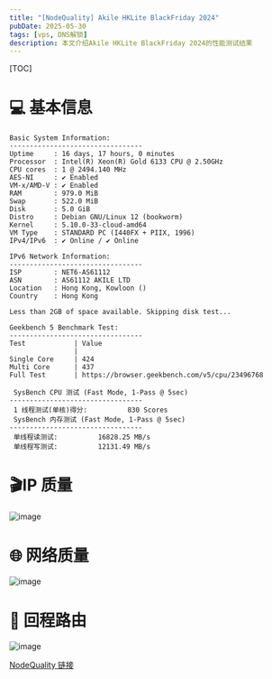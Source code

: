 ```yaml
---
title: "[NodeQuality] Akile HKLite BlackFriday 2024"
pubDate: 2025-05-30
tags: [vps, DNS解锁]
description: 本文介绍Akile HKLite BlackFriday 2024的性能测试结果
---
```


[TOC]

# 💻 基本信息

```
Basic System Information:
---------------------------------
Uptime     : 16 days, 17 hours, 0 minutes
Processor  : Intel(R) Xeon(R) Gold 6133 CPU @ 2.50GHz
CPU cores  : 1 @ 2494.140 MHz
AES-NI     : ✔ Enabled
VM-x/AMD-V : ✔ Enabled
RAM        : 979.0 MiB
Swap       : 522.0 MiB
Disk       : 5.0 GiB
Distro     : Debian GNU/Linux 12 (bookworm)
Kernel     : 5.10.0-33-cloud-amd64
VM Type    : STANDARD PC (I440FX + PIIX, 1996)
IPv4/IPv6  : ✔ Online / ✔ Online

IPv6 Network Information:
---------------------------------
ISP        : NET6-AS61112
ASN        : AS61112 AKILE LTD
Location   : Hong Kong, Kowloon ()
Country    : Hong Kong

Less than 2GB of space available. Skipping disk test...

Geekbench 5 Benchmark Test:
---------------------------------
Test            | Value
                |
Single Core     | 424
Multi Core      | 437
Full Test       | https://browser.geekbench.com/v5/cpu/23496768

 SysBench CPU 测试 (Fast Mode, 1-Pass @ 5sec)
---------------------------------
 1 线程测试(单核)得分:          830 Scores
 SysBench 内存测试 (Fast Mode, 1-Pass @ 5sec)
---------------------------------
 单线程读测试:          16828.25 MB/s
 单线程写测试:          12131.49 MB/s
```

# 🎬IP 质量

![image](https://i.111666.best/image/wCdFdycEf0f5CsBEwClREH.webp)

# 🌐 网络质量

![image](https://i.111666.best/image/Uc5CDDKikLv0OuidrYirl2.webp)

# 📍 回程路由

![image](https://i.111666.best/image/lNOfdCvUwXOjbM1NJng2hx.webp)

[NodeQuality 链接](https://nodequality.com/r/fE9M00ixhHFMqxCL18EnS7NNHNNAhpV4)
